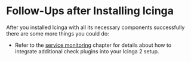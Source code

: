 # Follow-Ups after Installing Icinga

After you installed Icinga with all its necessary components successfully there are some more things you could do:

- Refer to the [service monitoring](https://icinga.com/docs/icinga-2/latest/doc/05-service-monitoring/#service-monitoring-plugins) chapter for details about how to integrate additional check plugins into your Icinga 2 setup.